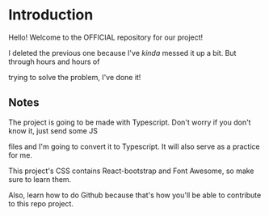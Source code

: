 # Introduction

Hello! Welcome to the OFFICIAL repository for our project!

I deleted the previous one because I've *kinda* messed it up a bit. But through hours and hours of

trying to solve the problem, I've done it!

## Notes

The project is going to be made with Typescript. Don't worry if you don't know it, just send some JS

files and I'm going to convert it to Typescript. It will also serve as a practice for me.

This project's CSS contains React-bootstrap and Font Awesome, so make sure to learn them.


Also, learn how to do Github because that's how you'll be able to contribute to this repo project.

